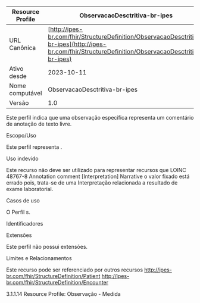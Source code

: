 | Resource Profile                     | ObservacaoDesctritiva-br-ipes                                                      |
|--------------------------------------|-----------------------------------------------------------------------------------|
| URL Canônica                        | [http://ipes-br.com/fhir/StructureDefinition/ObservacaoDesctritiva-br-ipes](http://ipes-br.com/fhir/StructureDefinition/ObservacaoDesctritiva-br-ipes) |
| Ativo desde                          | 2023-10-11                                                                        |
| Nome computável                      | ObservacaoDesctritiva-br-ipes                                                     |
| Versão                               | 1.0   


Este perfil indica que uma observação específica representa um comentário de anotação de texto livre.

Escopo/Uso

Este perfil representa .​

Uso indevido

Este recurso não deve ser utilizado para representar recursos que LOINC 48767-8 Annotation comment [Interpretation] Narrative  o valor fixado está errado pois, trata-se de uma Interpretação relacionada a resultado de exame laboratorial.

Casos de uso

O Perfil s.

Identificadores

Extensões

Este perfil não possui extensões.

Limites e Relacionamentos

Este recurso pode ser referenciado por outros recursos http://ipes-br.com/fhir/StructureDefinition/Patient http://ipes-br.com/fhir/StructureDefinition/Encounter 

 

3.1.1.14 Resource Profile: Observação - Medida